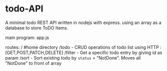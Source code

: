 # todo-API
A minimal todo REST API written in nodejs with express. using an array as a database to store ToDO Items.

main program: app.js

routes:
  / #home directory
  /todo - CRUD operations of todo list using HTTP : [GET,POST,PATCH,DELETE]
  /filter - Get a specific todo entry by giving id as param
  /sort - Sort existing todo by `status` = "NotDone". Moves all "NotDone"  to front of array

